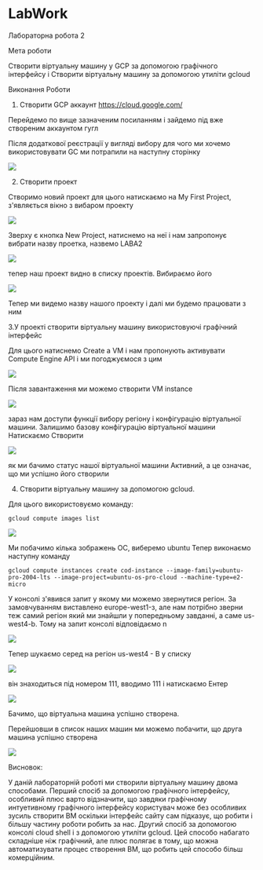 # LabWork

Лабораторна робота 2

Мета роботи

Створити віртуальну машину у GCP за допомогою графічного інтерфейсу і Створити віртуальну машину за допомогою утиліти gcloud

Виконання Роботи

1. Створити GCP аккаунт https://cloud.google.com/

Перейдемо по вище зазначеним посиланням і зайдемо під вже створеним аккаунтом гугл

Після додаткової реєстрації у вигляді вибору для чого ми хочемо використовувати GC ми потрапили на наступну сторінку

![](GC.png)

2. Створити проект

Створимо новий проект для цього натискаємо на My First Project, з'являється вікно з вибаром проекту

![](ProjectName.png)

Зверху є кнопка New Project, натиснемо на неї і нам запропонує вибрати назву проетка, назвемо LABA2


![](LABA2.png)

тепер наш проект видно в списку проектів. Вибираємо його

![](LABA2scr.png)

Тепер ми видемо назву нашого проекту і далі ми будемо працювати з ним

3.У проекті створити віртуальну машину використовуючі графічний інтерфейс

Для цього натиснемо Create a VМ і нам пропонують активувати Compute Engine API і ми погоджуємося з цим

![](CEA.png)

Після завантаження ми можемо створити VM instance

![](VM.png)

зараз нам доступи функції вибору регіону і конфігурацію віртуальної машини. Залишимо базову конфігурацію віртуальної машини
Натискаємо Створити

![](VMfinal.png)

як ми бачимо статус нашої віртуальної машини Активний, а це означає, що ми успішно його створили

4. Створити віртуальну машину за допомогою gcloud.

Для цього використовуємо команду:
```
gcloud compute images list
```
![](centos.png)

Ми побачимо кілька зображень ОС, виберемо ubuntu
Тепер виконаємо наступну команду
```
gcloud compute instances create cod-instance --image-family=ubuntu-pro-2004-lts --image-project=ubuntu-os-pro-cloud --machine-type=e2-micro
```
У консолі з'явився запит у якому ми можемо звернутися регіон. За замовчуванням виставлено europe-west1-з, але нам потрібно зверни теж самий регіон який ми знайшли у попередньому завданні, а саме us-west4-b. Тому на запит консолі відповідаємо n

![](Yesorno.png)

Тепер шукаємо серед на регіон us-west4 - B у списку

![](111.png)

він знаходиться під номером 111, вводимо 111 і натискаємо Ентер

![](result.png)

Бачимо, що віртуальна машина успішно створена.

Перейшовши в список наших машин ми можемо побачити, що друга машина успішно створена

![](2m.png)

Висновок:

У даній лабораторній роботі ми створили віртуальну машину двома способами. Перший спосіб за допомогою графічного інтерфейсу, особливий плюс варто відзначити, що завдяки графічному интуетивному графічного інтерфейсу користувач може без особливих зусиль створити ВМ оскільки інтерфейс сайту сам підказує, що робити і більшу частину роботи робить за нас. Другий спосіб за допомогою консолі cloud shell і з допомогою утиліти gcloud. Цей способо набагато складніше ніж графічний, але плюс полягає в тому, що можна автоматизувати процес створення ВМ, що робить цей способо більш комерційним.